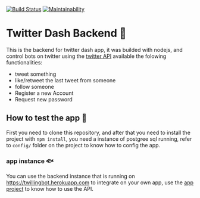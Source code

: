 [![Build Status](https://travis-ci.com/PS-ES-2020-1-TwitterBotDashboard/backend.svg?branch=master)](https://travis-ci.com/PS-ES-2020-1-TwitterBotDashboard/backend) [![Maintainability](https://api.codeclimate.com/v1/badges/fe77d5e849be7d286dd4/maintainability)](https://codeclimate.com/github/PS-ES-2020-1-TwitterBotDashboard/backend/maintainability)
# Twitter Dash Backend :whale2:
This is the backend for twitter dash app, it was builded with nodejs, and control bots on twitter using the [twitter API](https://developer.twitter.com/en/docs "twitter api") available the folowing functionalities:

- tweet something
- like/retweet the last tweet from someone
- follow someone
- Register a new Account
- Request new password

## How to test the app :star2:

First you need to clone this repository, and after that you need to install the project with `npm install`, you need a instance of postgree sql running, refer to `config/` folder on the project to know how to config the app.

### app instance :fish:

You can use the backend instance that is running on https://twillingbot.herokuapp.com to integrate on your own app, use the [app project](https://github.com/rafaelcsva/Twilling-Bot "app project") to know how to use the API.
